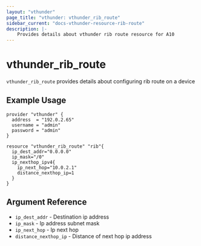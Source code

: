 ```yaml
---
layout: "vthunder"
page_title: "vthunder: vthunder_rib_route"
sidebar_current: "docs-vthunder-resource-rib-route"
description: |-
    Provides details about vthunder rib route resource for A10
---
```


# vthunder\_rib\_route

`vthunder_rib_route` provides details about configuring rib route on a device
## Example Usage


```hcl
provider "vthunder" {
  address  = "192.0.2.65"
  username = "admin"
  password = "admin"
}

resource "vthunder_rib_route" "rib"{
  ip_dest_addr="0.0.0.0"
  ip_mask="/0"
  ip_nexthop_ipv4{
    ip_next_hop="10.0.2.1"
    distance_nexthop_ip=1
  }
}
```

## Argument Reference

* `ip_dest_addr` - Destination ip address
* `ip_mask` - Ip address subnet mask
* `ip_next_hop` - Ip next hop
* `distance_nexthop_ip` - Distance of next hop ip address
